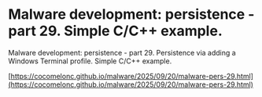 # Malware development: persistence - part 29. Simple C/C++ example. 

Malware development: persistence - part 29. Persistence via adding a Windows Terminal profile. Simple C/C++ example.     

[https://cocomelonc.github.io/malware/2025/09/20/malware-pers-29.html](https://cocomelonc.github.io/malware/2025/09/20/malware-pers-29.html)    
